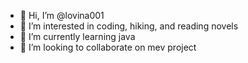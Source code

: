 - 👋 Hi, I’m @lovina001
- 👀 I’m interested in coding, hiking, and reading novels
- 🌱 I’m currently learning java
- 💞️ I’m looking to collaborate on  mev project


<!---
lovina001/lovina001 is a ✨ special ✨ repository because its `README.md` (this file) appears on your GitHub profile.
You can click the Preview link to take a look at your changes.
--->
